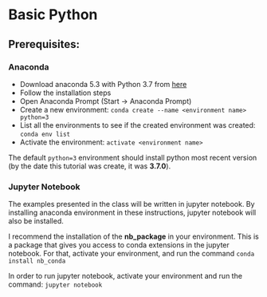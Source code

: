 # Basic Python  

## Prerequisites:

### Anaconda
- Download anaconda 5.3 with Python 3.7 from [here](https://repo.anaconda.com/archive/Anaconda3-5.3.0-Windows-x86_64.exe)  
- Follow the installation steps  
- Open Anaconda Prompt (Start -> Anaconda Prompt)  
- Create a new environment:  `conda create --name <environment name> python=3`  
- List all the environments to see if the created environment was created: `conda env list`  
- Activate the environment:  `activate <environment name>`  

The default `python=3` environment should install python most recent version (by the date this tutorial was create, it was **3.7.0**).

### Jupyter Notebook

The examples presented in the class will be written in jupyter notebook. By installing anaconda environment in these instructions, jupyter notebook will also be installed.  

I recommend the installation of the **nb_package** in your environment. This is a package that gives you access to conda extensions in the jupyter notebook. For that, activate your environment, and run the command `conda install nb_conda`  

In order to run jupyter notebook, activate your environment and run the command: `jupyter notebook`  




  

